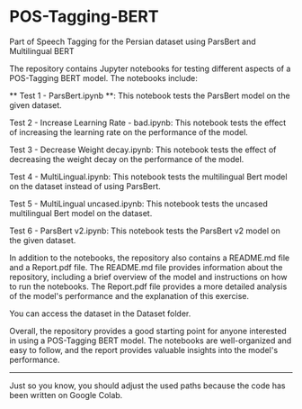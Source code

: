 # POS-Tagging-BERT
Part of Speech Tagging for the Persian dataset using ParsBert and Multilingual BERT 

The repository contains Jupyter notebooks for testing different aspects of a POS-Tagging BERT model. The notebooks include:

** Test 1 - ParsBert.ipynb **: This notebook tests the ParsBert model on the given dataset.

Test 2 - Increase Learning Rate - bad.ipynb: This notebook tests the effect of increasing the learning rate on the performance of the model.

Test 3 - Decrease Weight decay.ipynb: This notebook tests the effect of decreasing the weight decay on the performance of the model.

Test 4 - MultiLingual.ipynb: This notebook tests the multilingual Bert model on the dataset instead of using ParsBert.

Test 5 - MultiLingual uncased.ipynb: This notebook tests the uncased multilingual Bert model on the dataset.

Test 6 - ParsBert v2.ipynb: This notebook tests the ParsBert v2 model on the given dataset.

In addition to the notebooks, the repository also contains a README.md file and a Report.pdf file. The README.md file provides information about the repository, including a brief overview of the model and instructions on how to run the notebooks. The Report.pdf file provides a more detailed analysis of the model's performance and the explanation of this exercise.

You can access the dataset in the Dataset folder.

Overall, the repository provides a good starting point for anyone interested in using a POS-Tagging BERT model. The notebooks are well-organized and easy to follow, and the report provides valuable insights into the model's performance.




------------------
Just so you know, you should adjust the used paths because the code has been written on Google Colab.
